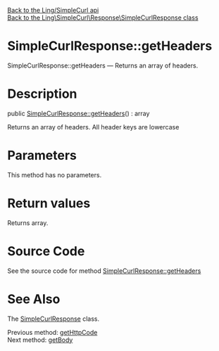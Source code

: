 [Back to the Ling/SimpleCurl api](https://github.com/lingtalfi/SimpleCurl/blob/master/doc/api/Ling/SimpleCurl.md)<br>
[Back to the Ling\SimpleCurl\Response\SimpleCurlResponse class](https://github.com/lingtalfi/SimpleCurl/blob/master/doc/api/Ling/SimpleCurl/Response/SimpleCurlResponse.md)


SimpleCurlResponse::getHeaders
================



SimpleCurlResponse::getHeaders — Returns an array of headers.




Description
================


public [SimpleCurlResponse::getHeaders](https://github.com/lingtalfi/SimpleCurl/blob/master/doc/api/Ling/SimpleCurl/Response/SimpleCurlResponse/getHeaders.md)() : array




Returns an array of headers.
All header keys are lowercase




Parameters
================

This method has no parameters.


Return values
================

Returns array.








Source Code
===========
See the source code for method [SimpleCurlResponse::getHeaders](https://github.com/lingtalfi/SimpleCurl/blob/master/Response/SimpleCurlResponse.php#L64-L67)


See Also
================

The [SimpleCurlResponse](https://github.com/lingtalfi/SimpleCurl/blob/master/doc/api/Ling/SimpleCurl/Response/SimpleCurlResponse.md) class.

Previous method: [getHttpCode](https://github.com/lingtalfi/SimpleCurl/blob/master/doc/api/Ling/SimpleCurl/Response/SimpleCurlResponse/getHttpCode.md)<br>Next method: [getBody](https://github.com/lingtalfi/SimpleCurl/blob/master/doc/api/Ling/SimpleCurl/Response/SimpleCurlResponse/getBody.md)<br>

